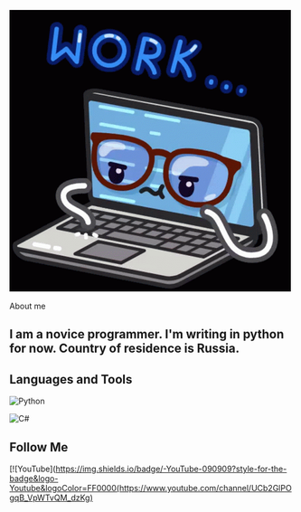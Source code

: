 ![Header](https://github.com/Komorif/Komorif/blob/main/assets/work-computer.gif)

About me

## I am a novice programmer. I'm writing in python for now. Country of residence is Russia.


## Languages and Tools


![Python](https://img.shields.io/badge/-Python-090909?style=for-the-badge&logo=Python&logoColor=DCEB35)



![C#](https://img.shields.io/badge/-C#-090909?style=for-the-badge&logo=C%2b%2b&logoColor=DCEB35)


## Follow Me
[![YouTube](https://img.shields.io/badge/-YouTube-090909?style-for-the-badge&logo-Youtube&logoColor=FF0000(https://www.youtube.com/channel/UCb2GlPOgqB_VpWTvQM_dzKg)